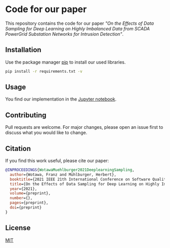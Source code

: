 # Code for our paper

This repository contains the code for our paper *"On the Effects of Data Sampling for Deep Learning on Highly Imbalanced Data from SCADA PowerGrid Substation Networks for Intrusion Detection"*.

## Installation

Use the package manager [pip](https://pip.pypa.io/en/stable/) to install our used libraries.

```bash
pip install -r requirements.txt -v
```

## Usage

You find our implementation in the [Jupyter notebook](code.ipynb).

## Contributing
Pull requests are welcome. For major changes, please open an issue first to discuss what you would like to change.

## Citation
If you find this work useful, please cite our paper:

```bibtex
@INPROCEEDINGS{WotawaMuehlburger2021DeeplearningSampling,
  author={Wotawa, Franz and Mühlburger, Herbert},  
  booktitle={2021 IEEE 21th International Conference on Software Quality, Reliability and Security (QRS)},
  title={On the Effects of Data Sampling for Deep Learning on Highly Imbalanced Data from SCADA PowerGrid Substation Networks for Intrusion Detection},   
  year={2021},  
  volume={preprint},  
  number={},  
  pages={preprint},  
  doi={preprint}
}
```

## License
[MIT](LICENSE)
